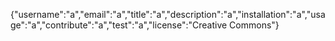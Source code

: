 {"username":"a","email":"a","title":"a","description":"a","installation":"a","usage":"a","contribute":"a","test":"a","license":"Creative Commons"}